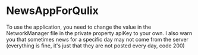# NewsAppForQulix

To use the application, you need to change the value in the NetworkManager file in the private property apiKey to your own. I also warn you that sometimes news for a specific day may not come from the server (everything is fine, it's just that they are not posted every day, code 200)
